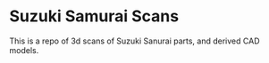 # Suzuki Samurai Scans

This is a repo of 3d scans of Suzuki Sanurai parts, and derived CAD models.
